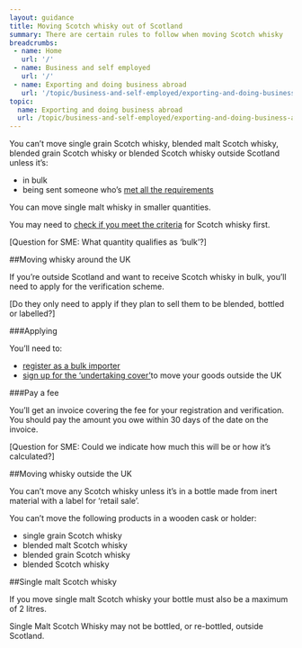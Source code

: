 ```yaml
---
layout: guidance
title: Moving Scotch whisky out of Scotland
summary: There are certain rules to follow when moving Scotch whisky
breadcrumbs:
 - name: Home
   url: '/'
 - name: Business and self employed
   url: '/'
 - name: Exporting and doing business abroad
   url: '/topic/business-and-self-employed/exporting-and-doing-business-abroad.html'  
topic:
  name: Exporting and doing business abroad
  url: /topic/business-and-self-employed/exporting-and-doing-business-abroad.html
---
```


You can’t move single grain Scotch whisky, blended malt Scotch whisky, blended grain Scotch whisky or blended Scotch whisky outside Scotland unless it’s:

* in bulk
* being sent someone who’s [met all the requirements](https://customs.hmrc.gov.uk/sdvlookup/showAllBulkImporter.action)

You can move single malt whisky in smaller quantities.

You may need to [check if you meet the criteria](https://www.gov.uk/government/uploads/system/uploads/attachment_data/file/236297/scotch-whisky-technical-file-130829.pdf) for Scotch whisky first.

[Question for SME: What quantity qualifies as ‘bulk’?]

##Moving whisky around the UK

If you’re outside Scotland and want to receive Scotch whisky in bulk, you’ll need to apply for the verification scheme.

[Do they only need to apply if they plan to sell them to be blended, bottled or labelled?]

###Applying 

You’ll need to:

* [register as a bulk importer](http://www.hmrc.gov.uk/tools/spiritdrinksapplication/sdvbulkimporter.htm)
* [sign up for the ‘undertaking cover’](http://www.hmrc.gov.uk/tools/spiritdrinksapplication/sdvundertaking.htm)to move your goods outside the UK  

###Pay a fee

You’ll get an invoice covering the fee for your registration and verification. You should pay the amount you owe within 30 days of the date on the invoice.

[Question for SME: Could we indicate how much this will be or how it’s calculated?]

##Moving whisky outside the UK

You can’t move any Scotch whisky unless it’s in a bottle made from inert material with a label for ‘retail sale’.

You can’t move the following products in a wooden cask or holder:

* single grain Scotch whisky  
* blended malt Scotch whisky  
* blended grain Scotch whisky  
* blended Scotch whisky  

##Single malt Scotch whisky

If you move single malt Scotch whisky your bottle must also be a maximum of 2 litres.

 Single Malt Scotch Whisky may not be bottled, or re-bottled, outside Scotland. 



